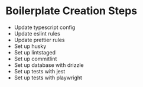 # Boilerplate Creation Steps

- Update typescript config
- Update eslint rules
- Update prettier rules
- Set up husky
- Set up lintstaged
- Set up commitlint
- Set up database with drizzle
- Set up tests with jest
- Set up tests with playwright
